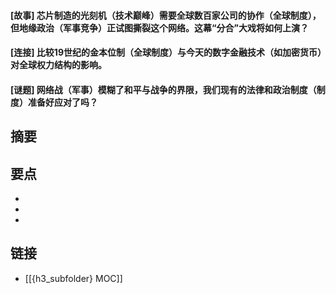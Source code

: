 #### [故事] 芯片制造的光刻机（技术巅峰）需要全球数百家公司的协作（全球制度），但地缘政治（军事竞争）正试图撕裂这个网络。这幕“分合”大戏将如何上演？


#### [连接] 比较19世纪的金本位制（全球制度）与今天的数字金融技术（如加密货币）对全球权力结构的影响。


#### [谜题] 网络战（军事）模糊了和平与战争的界限，我们现有的法律和政治制度（制度）准备好应对了吗？


## 摘要


## 要点

- 
- 
- 

## 链接

- [[{h3_subfolder} MOC]]
